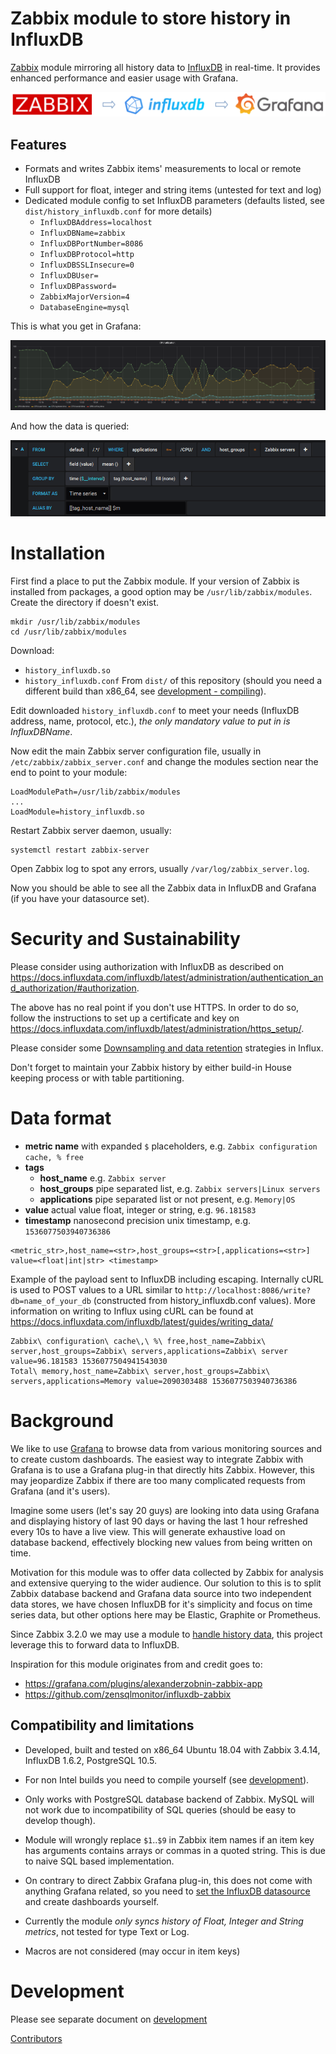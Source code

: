# Zabbix module to store history in InfluxDB

[Zabbix](https://www.zabbix.com/documentation) module mirroring all history data to [InfluxDB](https://docs.influxdata.com/influxdb) in real-time. It provides enhanced performance and easier usage with Grafana.

![Zabbix -> InfluxDB -> Grafana](./img/module_concept.png)


## Features

- Formats and writes Zabbix items' measurements to local or remote InfluxDB
- Full support for float, integer and string items (untested for text and log)
- Dedicated module config to set InfluxDB parameters (defaults listed, see `dist/history_influxdb.conf` for more details)
  - `InfluxDBAddress=localhost`
  - `InfluxDBName=zabbix`
  - `InfluxDBPortNumber=8086`
  - `InfluxDBProtocol=http`
  - `InfluxDBSSLInsecure=0`
  - `InfluxDBUser=`
  - `InfluxDBPassword=`
  - `ZabbixMajorVersion=4`
  - `DatabaseEngine=mysql`


This is what you get in Grafana:

![example of grafana graphs](./img/grafana_example01.png "An example of Zabbix data shown in Grafana")

And how the data is queried:

![querying the data in grafana](./img/grafana_query.png "Querying items in grafana")


# Installation

First find a place to put the Zabbix module. If your version of Zabbix is installed from packages, a good option may be `/usr/lib/zabbix/modules`. Create the directory if doesn't exist.

```
mkdir /usr/lib/zabbix/modules
cd /usr/lib/zabbix/modules
```

Download:
- `history_influxdb.so`
- `history_influxdb.conf`
From `dist/` of this repository (should you need a different build than x86_64, see [development - compiling](./DEVELOPMENT.md)).

Edit downloaded `history_influxdb.conf` to meet your needs (InfluxDB address, name, protocol, etc.), _the only mandatory value to put in is InfluxDBName_.

Now edit the main Zabbix server configuration file, usually in `/etc/zabbix/zabbix_server.conf` and change the modules section near the end to point to your module:

```
LoadModulePath=/usr/lib/zabbix/modules
...
LoadModule=history_influxdb.so
```

Restart Zabbix server daemon, usually:

```
systemctl restart zabbix-server
```

Open Zabbix log to spot any errors, usually `/var/log/zabbix_server.log`.

Now you should be able to see all the Zabbix data in InfluxDB and Grafana (if you have your datasource set).


# Security and Sustainability

Please consider using authorization with InfluxDB as described on
https://docs.influxdata.com/influxdb/latest/administration/authentication_and_authorization/#authorization.

The above has no real point if you don't use HTTPS. In order to do so, follow the instructions to set up a certificate and key on https://docs.influxdata.com/influxdb/latest/administration/https_setup/.

Please consider some [Downsampling and data retention](https://docs.influxdata.com/influxdb/latest/guides/downsampling_and_retention/) strategies in Influx.

Don't forget to maintain your Zabbix history by either build-in House keeping process or with table partitioning.


# Data format

- __metric name__ with expanded `$` placeholders, e.g. `Zabbix configuration cache, % free`
- __tags__
  - __host_name__ e.g. `Zabbix server`
  - __host_groups__ pipe separated list, e.g. `Zabbix servers|Linux servers`
  - __applications__ pipe separated list or not present, e.g. `Memory|OS`
- __value__ actual value float, integer or string, e.g. `96.181583`
- __timestamp__ nanosecond precision unix timestamp, e.g. `1536077503940736386`

```
<metric_str>,host_name=<str>,host_groups=<str>[,applications=<str>] value=<float|int|str> <timestamp>
```

Example of the payload sent to InfluxDB including escaping. Internally cURL is used to POST values to a URL similar to `http://localhost:8086/write?db=name_of_your_db` (constructed from history_influxdb.conf values). More information on writing to Influx using cURL can be found at https://docs.influxdata.com/influxdb/latest/guides/writing_data/


```
Zabbix\ configuration\ cache\,\ %\ free,host_name=Zabbix\ server,host_groups=Zabbix\ servers,applications=Zabbix\ server value=96.181583 1536077504941543030
Total\ memory,host_name=Zabbix\ server,host_groups=Zabbix\ servers,applications=Memory value=2090303488 1536077503940736386
```


# Background

We like to use [Grafana](http://docs.grafana.org/) to browse data from various monitoring sources and to create custom dashboards. The easiest way to integrate Zabbix with Grafana is to use a Grafana plug-in that directly hits Zabbix. However, this may jeopardize Zabbix if there are too many complicated requests from Grafana (and it's users).

Imagine some users (let's say 20 guys) are looking into data using Grafana and displaying history of last 90 days or having the last 1 hour refreshed every 10s to have a live view. This will generate exhaustive load on database backend, effectively blocking new values from being written on time.

Motivation for this module was to offer data collected by Zabbix for analysis and extensive querying to the wider audience. Our solution to this is to split Zabbix database backend and Grafana data source into two independent data stores, we have chosen InfluxDB for it's simplicity and focus on time series data, but other options here may be Elastic, Graphite or Prometheus.

Since Zabbix 3.2.0 we may use a module to [handle history data](https://www.zabbix.com/documentation/current/manual/config/items/loadablemodules), this project leverage this to forward data to InfluxDB.

Inspiration for this module originates from and credit goes to:
- https://grafana.com/plugins/alexanderzobnin-zabbix-app
- https://github.com/zensqlmonitor/influxdb-zabbix


## Compatibility and limitations

- Developed, built and tested on x86_64 Ubuntu 18.04 with Zabbix 3.4.14, InfluxDB 1.6.2, PostgreSQL 10.5.

- For non Intel builds you need to compile yourself (see [development](./DEVELOPMENT.md)).

- Only works with PostgreSQL database backend of Zabbix. MySQL will not work due to incompatibility of SQL queries (should be easy to develop though).

- Module will wrongly replace `$1`..`$9` in Zabbix item names if an item key has arguments contains arrays or commas in a quoted string. This is due to naive SQL based implementation.

- On contrary to direct Zabbix Grafana plug-in, this does not come with anything Grafana related, so you need to [set the InfluxDB datasource](http://docs.grafana.org/features/datasources/influxdb/) and create dashboards yourself.

- Currently the module _only syncs history of Float, Integer and String metrics_, not tested for type Text or Log.

- Macros are not considered (may occur in item keys)


# Development

Please see separate document on [development](./DEVELOPMENT.md)

[Contributors](./AUTHORS.md)
